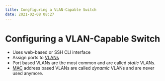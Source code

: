 ```yaml
---
title: Congfiguring a VLAN-Capable Switch
date: 2021-02-08 08:27
---
```


# Configuring a VLAN-Capable Switch
* Uses web-based or SSH CLI interface
* Assign ports to [VLANs](2021-02-06--11-07-41Z--vlan.md)
* Port based VLANs are the most common and are called _static_ VLANs.
* [MAC](2020-10-10--17-46-35Z--mac.md) address based VLANs are called _dynamic_
	VLANs and are never used anymore.
